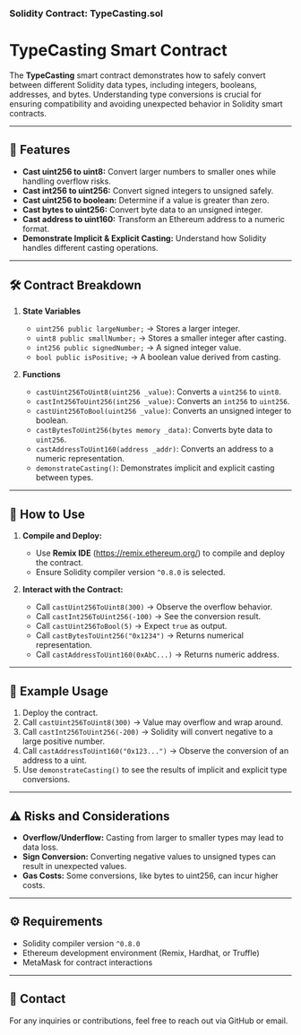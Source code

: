 ### Solidity Contract: TypeCasting.sol

# TypeCasting Smart Contract

The **TypeCasting** smart contract demonstrates how to safely convert between different Solidity data types, including integers, booleans, addresses, and bytes. Understanding type conversions is crucial for ensuring compatibility and avoiding unexpected behavior in Solidity smart contracts.

---

## 📄 Features

- **Cast uint256 to uint8:** Convert larger numbers to smaller ones while handling overflow risks.
- **Cast int256 to uint256:** Convert signed integers to unsigned safely.
- **Cast uint256 to boolean:** Determine if a value is greater than zero.
- **Cast bytes to uint256:** Convert byte data to an unsigned integer.
- **Cast address to uint160:** Transform an Ethereum address to a numeric format.
- **Demonstrate Implicit & Explicit Casting:** Understand how Solidity handles different casting operations.

---

## 🛠️ Contract Breakdown

1. **State Variables**
   - `uint256 public largeNumber;` → Stores a larger integer.
   - `uint8 public smallNumber;` → Stores a smaller integer after casting.
   - `int256 public signedNumber;` → A signed integer value.
   - `bool public isPositive;` → A boolean value derived from casting.

2. **Functions**
   - `castUint256ToUint8(uint256 _value)`: Converts a `uint256` to `uint8`.
   - `castInt256ToUint256(int256 _value)`: Converts an `int256` to `uint256`.
   - `castUint256ToBool(uint256 _value)`: Converts an unsigned integer to boolean.
   - `castBytesToUint256(bytes memory _data)`: Converts byte data to `uint256`.
   - `castAddressToUint160(address _addr)`: Converts an address to a numeric representation.
   - `demonstrateCasting()`: Demonstrates implicit and explicit casting between types.

---

## 🚀 How to Use

1. **Compile and Deploy:**  
   - Use **Remix IDE** (https://remix.ethereum.org/) to compile and deploy the contract.
   - Ensure Solidity compiler version `^0.8.0` is selected.

2. **Interact with the Contract:**  
   - Call `castUint256ToUint8(300)` → Observe the overflow behavior.  
   - Call `castInt256ToUint256(-100)` → See the conversion result.  
   - Call `castUint256ToBool(5)` → Expect `true` as output.  
   - Call `castBytesToUint256("0x1234")` → Returns numerical representation.  
   - Call `castAddressToUint160(0xAbC...)` → Returns numeric address.  

---

## 📌 Example Usage

1. Deploy the contract.  
2. Call `castUint256ToUint8(300)` → Value may overflow and wrap around.  
3. Call `castInt256ToUint256(-200)` → Solidity will convert negative to a large positive number.  
4. Call `castAddressToUint160("0x123...")` → Observe the conversion of an address to a uint.  
5. Use `demonstrateCasting()` to see the results of implicit and explicit type conversions.  

---

## ⚠️ Risks and Considerations

- **Overflow/Underflow:** Casting from larger to smaller types may lead to data loss.
- **Sign Conversion:** Converting negative values to unsigned types can result in unexpected values.
- **Gas Costs:** Some conversions, like bytes to uint256, can incur higher costs.

---

## ⚙️ Requirements

- Solidity compiler version `^0.8.0`
- Ethereum development environment (Remix, Hardhat, or Truffle)
- MetaMask for contract interactions

---

## 📧 Contact

For any inquiries or contributions, feel free to reach out via GitHub or email.

